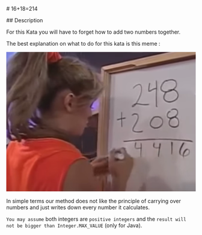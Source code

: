 # 16+18=214

## Description

For this Kata you will have to forget how to add two numbers together.

The best explanation on what to do for this kata is this meme :

![meme](img/meme.png)

In simple terms our method does not like the principle of carrying over numbers and just writes down every number it calculates.

`You may assume` both integers are `positive integers` and the `result will not be bigger than Integer.MAX_VALUE` (only for Java).
